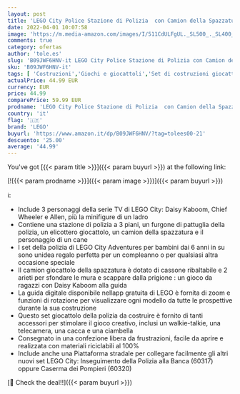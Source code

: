 ```yaml
---
layout: post
title: 'LEGO City Police Stazione di Polizia  con Camion della Spazzatura ed Elicottero Giocattolo  per Bambini di 6+ Anni  60316  Imballaggio Ridotto'
date: 2022-04-01 10:07:58
image: 'https://m.media-amazon.com/images/I/511CdULFgUL._SL500_._SL400_.jpg'
comments: true
category: ofertas
author: 'tole.es'
slug: 'B09JWF6HNV-it LEGO City Police Stazione di Polizia con Camion della...'
sku: 'B09JWF6HNV-it'
tags: [ 'Costruzioni','Giochi e giocattoli','Set di costruzioni giocattolo','lego', ]
actualPrice: 44.99 EUR
currency: EUR
price: 44.99
comparePrice: 59.99 EUR
prodname: 'LEGO City Police Stazione di Polizia  con Camion della Spazzatura ed Elicottero Giocattolo  per Bambini di 6+ Anni  60316  Imballaggio Ridotto'
country: 'it'
flag: '🇮🇹'
brand: 'LEGO'
buyurl: 'https://www.amazon.it/dp/B09JWF6HNV/?tag=tolees00-21'
descuento: '25.00'
average: '44.99'
---
```


You've got [{{< param title >}}]({{< param buyurl >}}) at the following link:

[![{{< param prodname >}}]({{< param image >}})]({{< param buyurl >}})

ℹ️:

- Include 3 personaggi della serie TV di LEGO City: Daisy Kaboom, Chief Wheeler e Allen, più la minifigure di un ladro
- Contiene una stazione di polizia a 3 piani, un furgone di pattuglia della polizia, un elicottero giocattolo, un camion della spazzatura e il personaggio di un cane
- I set della polizia di LEGO City Adventures per bambini dai 6 anni in su sono unidea regalo perfetta per un compleanno o per qualsiasi altra occasione speciale
- Il camion giocattolo della spazzatura è dotato di cassone ribaltabile e 2 arieti per sfondare le mura e scappare dalla prigione : un gioco da ragazzi con Daisy Kaboom alla guida
- La guida digitale disponibile nellapp gratuita di LEGO è fornita di zoom e funzioni di rotazione per visualizzare ogni modello da tutte le prospettive durante la sua costruzione
- Questo set giocattolo della polizia da costruire è fornito di tanti accessori per stimolare il gioco creativo, inclusi un walkie-talkie, una telecamera, una cacca e una ciambella
- Consegnato in una confezione libera da frustrazioni, facile da aprire e realizzata con materiali riciclabili al 100%
- Include anche una Piattaforma stradale per collegare facilmente gli altri nuovi set LEGO City: Inseguimento della Polizia alla Banca (60317) oppure Caserma dei Pompieri (60320)

[🛒 Check the deal!!]({{< param buyurl >}})
